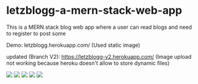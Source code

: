 # letzblogg-a-mern-stack-web-app
This is a MERN stack blog web app where a user can read blogs and need to register to post some

Demo: letzblogg.herokuapp.com/ (Used static image)

updated (Branch V2): https://letzblogg-v2.herokuapp.com/ (Image upload not working because heroku doesn't allow to store dynamic files)

<img src="./client/public/1.jpg" >
<img src="./client/public/2.jpg" >
<img src="./client/public/3.jpg" >
<img src="./client/public/4.jpg" >
<img src="./client/public/5.jpg" >

